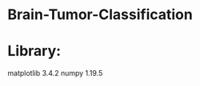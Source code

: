 # Brain-Tumor-Classification
# Library: 
matplotlib               3.4.2
numpy                    1.19.5
